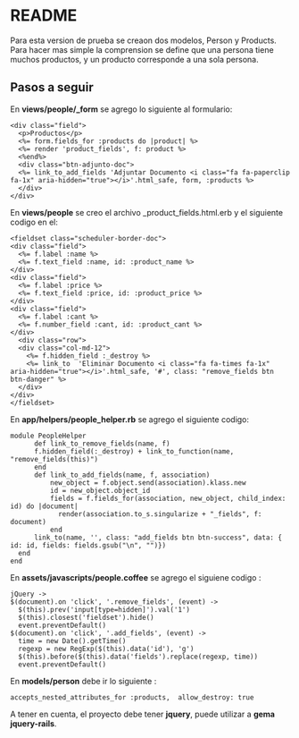 # README
Para esta version de prueba se creaon dos modelos, Person y Products.
Para hacer mas simple la comprension se define que una persona tiene muchos productos, y un producto corresponde a una sola persona.

Pasos a seguir
-------------

En **views/people/_form** se agrego lo siguiente al formulario:

  ```
  <div class="field">
    <p>Productos</p>
    <%= form.fields_for :products do |product| %>
    <%= render 'product_fields', f: product %>
    <%end%>  
    <div class="btn-adjunto-doc">
    <%= link_to_add_fields 'Adjuntar Documento <i class="fa fa-paperclip fa-1x" aria-hidden="true"></i>'.html_safe, form, :products %> 
    </div>
</div>

  ```
En **views/people** se creo el archivo _product_fields.html.erb y el siguiente codigo en el:

  ```
<fieldset class="scheduler-border-doc">
  <div class="field">
    <%= f.label :name %>
    <%= f.text_field :name, id: :product_name %>
  </div>
  <div class="field">
    <%= f.label :price %>
    <%= f.text_field :price, id: :product_price %>
  </div>
  <div class="field">
    <%= f.label :cant %>
    <%= f.number_field :cant, id: :product_cant %>
  </div>
    <div class="row">
    <div class="col-md-12">
      <%= f.hidden_field :_destroy %>
      <%= link_to  'Eliminar Documento <i class="fa fa-times fa-1x" aria-hidden="true"></i>'.html_safe, '#', class: "remove_fields btn btn-danger" %>
    </div>
  </div>
</fieldset>
  ```
  
  En **app/helpers/people_helper.rb** se agrego el siguiente codigo:
  
  ```
  module PeopleHelper
		def link_to_remove_fields(name, f)
		f.hidden_field(:_destroy) + link_to_function(name, "remove_fields(this)")
		end
		def link_to_add_fields(name, f, association)
		    new_object = f.object.send(association).klass.new
		    id = new_object.object_id
		    fields = f.fields_for(association, new_object, child_index: id) do |document|
		      render(association.to_s.singularize + "_fields", f: document)
		    end
	    link_to(name, '', class: "add_fields btn btn-success", data: { id: id, fields: fields.gsub("\n", "")})
	end
end
  ```

En **assets/javascripts/people.coffee** se agrego el siguiene codigo :

  ```
jQuery ->
  $(document).on 'click', '.remove_fields', (event) ->
    $(this).prev('input[type=hidden]').val('1')
    $(this).closest('fieldset').hide()
    event.preventDefault()
  $(document).on 'click', '.add_fields', (event) ->
    time = new Date().getTime()
    regexp = new RegExp($(this).data('id'), 'g')
    $(this).before($(this).data('fields').replace(regexp, time))
    event.preventDefault()
  ```

En **models/person** debe ir lo siguiente :

  ```
accepts_nested_attributes_for :products,  allow_destroy: true 
  ```

A tener en cuenta, el proyecto debe tener **jquery**, puede utilizar a **gema jquery-rails**. 
